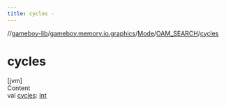 ```yaml
---
title: cycles -
---
```

//[gameboy-lib](../../../index.md)/[gameboy.memory.io.graphics](../../index.md)/[Mode](../index.md)/[OAM_SEARCH](index.md)/[cycles](cycles.md)



# cycles  
[jvm]  
Content  
val [cycles](cycles.md): [Int](https://kotlinlang.org/api/latest/jvm/stdlib/kotlin/-int/index.html)  



